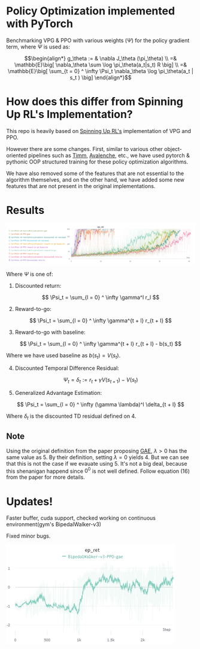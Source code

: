 # Policy Optimization implemented with PyTorch


Benchmarking VPG & PPO with various weights ($\Psi$) for the policy gradient term, where $\Psi$ is used as:

$$\begin{align*}
g_\theta := & \nabla J_\theta (\pi_\theta) \\
=& \mathbb{E}\big[ \nabla_\theta \sum \log \pi_\theta(a_t|s_t) R \big] \\
=& \mathbb{E}\big[ \sum_{t = 0} ^ \infty  \Psi_t \nabla_\theta  \log \pi_\theta(a_t | s_t ) \big]
\end{align*}$$


# How does this differ from Spinning Up RL's Implementation?

This repo is heavily based on [Spinning Up RL's](https://spinningup.openai.com/en/latest/index.html) implementation of VPG and PPO.

However there are some changes. First, similar to various other object-oriented pipelines such as [Timm](https://github.com/rwightman/pytorch-image-models), [Avalenche](https://avalanche.continualai.org/), etc., we have used pytorch & pythonic OOP structured training for these policy optimization algorithms.

We have also removed some of the features that are not essential to the algorithm themselves, and on the other hand, we have added some new features that are not present in the original implementations.

# Results

![](contents/ppoVSvpg.png)

Where $\Psi$ is one of:

1. Discounted return:

$$
\Psi_t = \sum_{l = 0} ^ \infty \gamma^l r_l
$$

2. Reward-to-go:

$$
\Psi_t = \sum_{l = 0} ^ \infty \gamma^{t + l} r_{t + l}
$$

3. Reward-to-go with baseline:

$$
\Psi_t = \sum_{l = 0} ^ \infty \gamma^{t + l} r_{t + l} - b(s_t)
$$

Where we have used baseline as $b(s_t) = V(s_t)$.

4. Discounted Temporal Difference Residual:

$$
\Psi_t = \delta_t := r_t + \gamma V(s_{t+1}) - V(s_t)
$$

5. Generalized Advantage Estimation:

$$
\Psi_t = \sum_{l = 0} ^ \infty (\gamma \lambda)^l \delta_{t + l}
$$

Where $\delta_{t}$ is the discounted TD residual defined on 4.

## Note
Using the original definition from the paper proposing [GAE](https://arxiv.org/abs/1506.02438), $\lambda>0$ 
has the same value as 5. By their definition, setting $\lambda=0$
yields 4. But we can see that this is not the case if we evauate using 5. It's not a big deal, because this shenanigan happend since
${0}^{0}$ is not well defined. Follow equation (16) from the paper for more details.

# Updates!

Faster buffer, cuda support, checked working on continuous environment(gym's BipedalWalker-v3)

Fixed minor bugs.

![](contents/conti-ppo.png)


